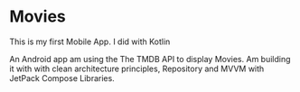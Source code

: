 # Movies
This is my first Mobile App. I did with Kotlin

An Android app am using the The TMDB API to display Movies. Am building it with with clean architecture principles, Repository and MVVM with JetPack Compose Libraries.


